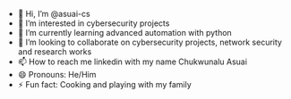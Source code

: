 - 👋 Hi, I’m @asuai-cs
- 👀 I’m interested in cybersecurity projects
- 🌱 I’m currently learning advanced automation with python
- 💞️ I’m looking to collaborate on cybersecurity projects, network security and research works
- 📫 How to reach me linkedin with my name Chukwunalu Asuai
- 😄 Pronouns: He/Him
- ⚡ Fun fact: Cooking and playing with my family

<!---
asuai-cs/asuai-cs is a ✨ special ✨ repository because its `README.md` (this file) appears on your GitHub profile.
You can click the Preview link to take a look at your changes.
--->
